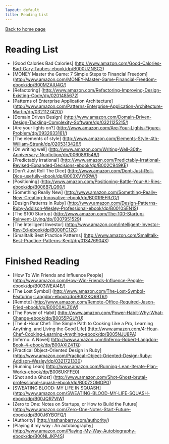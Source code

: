 ```yaml
---
layout: default
title: Reading List
--- 
```

<div class="home-link-container">
	<a href="/" title="home">Back to home page</a>
</div>

# Reading List
* [Good Calories Bad Calories]
(http://www.amazon.com/Good-Calories-Bad-Gary-Taubes-ebook/dp/B000UZNSC2)
* [MONEY Master the Game: 7 Simple Steps to Financial Freedom]
(http://www.amazon.com/MONEY-Master-Game-Financial-Freedom-ebook/dp/B00MZAIU4G/)
* [Refactoring]
(http://www.amazon.com/Refactoring-Improving-Design-Existing-Code/dp/0201485672)
* [Patterns of Enterprise Application Architecture]
(http://www.amazon.com/Patterns-Enterprise-Application-Architecture-Martin/dp/0321127420/)
* [Domain Driven Design]
(http://www.amazon.com/Domain-Driven-Design-Tackling-Complexity-Software/dp/0321125215/)
* [Are your lights on?]
(http://www.amazon.com/Are-Your-Lights-Figure-Problem/dp/0932633161/)
* [The elements of style]
(http://www.amazon.com/Elements-Style-4th-William-Strunk/dp/0205313426/)
* [On writing well]
(http://www.amazon.com/Writing-Well-30th-Anniversary-Nonfiction/dp/0060891548/)
* [Predictably irrational]
(http://www.amazon.com/Predictably-Irrational-Revised-Expanded-Decisions-ebook/dp/B002C949KE)
* [Don't Just Roll The Dice]
(http://www.amazon.com/Dont-Just-Roll-Dice-usefully-ebook/dp/B003XVYKRW/)
* [Positioning]
(http://www.amazon.com/Positioning-Battle-Your-Al-Ries-ebook/dp/B006B7LQ90/)
* [Something Really New]
(http://www.amazon.com/Something-Really-New-Creating-Innovative-ebook/dp/B001REFRZG/)
* [Design Patterns in Ruby]
(http://www.amazon.com/Design-Patterns-Ruby-Addison-Wesley-Professional-ebook/dp/B0010SEN1S)
* [The $100 Startup]
(http://www.amazon.com/The-100-Startup-Reinvent-Living/dp/0307951529)
* [The Intelligent Investor]
(http://www.amazon.com/Intelligent-Investor-Rev-Ed-ebook/dp/B000FC12C)
* [Smalltalk Best Practice Patterns]
(http://www.amazon.com/Smalltalk-Best-Practice-Patterns-Kent/dp/013476904X)


# Finished Reading
* [How To Win Friends and Influence People]
(http://www.amazon.com/How-Win-Friends-Influence-People-ebook/dp/B003WEAI4E/)
* [The Lost Symbol]
(http://www.amazon.com/The-Lost-Symbol-Featuring-Langdon-ebook/dp/B002KQ6BT6/)
* [Remote]
(http://www.amazon.com/Remote-Office-Required-Jason-Fried-ebook/dp/B00C0ALZ0W)
* [The Power of Habit]
(http://www.amazon.com/Power-Habit-Why-What-Change-ebook/dp/B0055PGUYU)
* [The 4-Hour Chef: The Simple Path to Cooking Like a Pro, Learning Anything, and Living the Good Life]
(http://www.amazon.com/4-Hour-Chef-Cooking-Learning-Anything-ebook/dp/B005NJU8PA)
* [Inferno: A Novel]
(http://www.amazon.com/Inferno-Robert-Langdon-Book-4-ebook/dp/B00AXIZ4TQ)
* [Practical Object-Oriented Design in Ruby]
(http://www.amazon.com/Practical-Object-Oriented-Design-Ruby-Addison-Wesley/dp/0321721330)
* [Running Lean]
(http://www.amazon.com/Running-Lean-Iterate-Plan-Works-ebook/dp/B006UKFFE0)
* [Shot and a Ghost]
(http://www.amazon.com/Shot-Ghost-brutal-professional-squash-ebook/dp/B0072OMOPG)
* [SWEATING BLOOD: MY LIFE IN SQUASH]
(http://www.amazon.com/SWEATING-BLOOD-MY-LIFE-SQUASH-ebook/dp/B00JQR7VIW)
* [Zero to One: Notes on Startups, or How to Build the Future]
(http://www.amazon.com/Zero-One-Notes-Start-Future-ebook/dp/B00J6YBOFQ/)
* [Authority]
(http://nathanbarry.com/authority/)
* [Playing it my way : An autobiography]
(http://www.amazon.com/Playing-My-Way-Autobiography-ebook/dp/B00NLJKP4S)